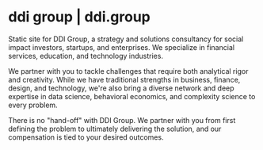 # ddi group | ddi.group
Static site for DDI Group, a strategy and solutions consultancy for social impact investors, startups, and enterprises. We specialize in financial services, education, and technology industries.

We partner with you to tackle challenges that require both analytical rigor and creativity. While we have traditional strengths in business, finance, design, and technology, we're also bring a diverse network and deep expertise in data science, behavioral economics, and complexity science to every problem.

There is no "hand-off" with DDI Group. We partner with you from first defining the problem to ultimately delivering the solution, and our compensation is tied to your desired outcomes.
